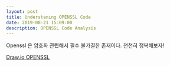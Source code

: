 ```yaml
---
layout: post
title: Understaning OPENSSL Code
date: 2019-08-21 15:09:00
description: OPENSSL Code Analysis
---
```


Openssl 은 암호화 관련해서 필수 불가결한 존재이다.
천천히 정복해보자!

<p><a href="https://www.draw.io/?lightbox=1&highlight=0000ff&nav=1&title=openssl.drawio#Uhttps%3A%2F%2Fdrive.google.com%2Fuc%3Fid%3D1ZRzsjQkChZ1PicHW3h2apNBo4vZ6AP8_%26export%3Ddownload">Draw.io OPENSSL</a></p>
